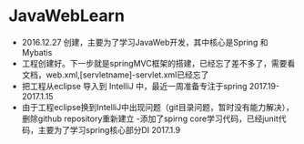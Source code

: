 # JavaWebLearn
- 2016.12.27 创建，主要为了学习JavaWeb开发，其中核心是Spring 和Mybatis
- 工程创建好。下一步就是springMVC框架的搭建，已经忘了差不多了，需要看文档，web.xml,[servletname]-servlet.xml已经忘了
- 把工程从eclipse 导入到 IntelliJ 中，最近一周准备专注于spring 2017.19-2017.1.15
- 由于工程eclipse换到IntelliJ中出现问题（git目录问题，暂时没有能力解决），删除github repository重新建立
-添加了spirng core学习代码，已经junit代码，主要为了学习spring核心部分DI 2017.1.9